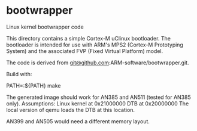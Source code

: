 # bootwrapper
Linux kernel bootwrapper code

This directory contains a simple Cortex-M uClinux bootloader.
The bootloader is intended for use with ARM's MPS2 (Cortex-M Prototyping
System) and the associated FVP (Fixed Virtual Platform) model.

The code is derived from git@github.com:ARM-software/bootwrapper.git.

Build with:

PATH=<path-to-toolchain>:${PATH} make

The generated image should work for AN385 and AN511 (tested for AN385 only).
Assumptions:
	Linux kernel at 0x21000000
	DTB at 0x20000000
The local version of qemu loads the DTB at this location.

AN399 and AN505 would need a different memory layout.
